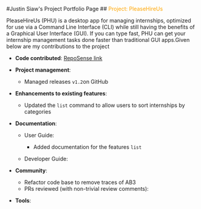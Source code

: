 #Justin Siaw's Project Portfolio Page
##<span style="color:orange"> Project: PleaseHireUs </span>


PleaseHireUs (PHU) is a desktop app for managing internships, optimized for use via a Command Line Interface (CLI) while still having the benefits of a Graphical User Interface (GUI). If you can type fast, PHU can get your internship management tasks done faster than traditional GUI apps.Given below are my contributions to the project
* **Code contributed**: [RepoSense link]()

* **Project management**:
  * Managed releases `v1.2`on GitHub
  
* **Enhancements to existing features**:
  * Updated the `list` command to allow users to sort internships by categories

* **Documentation**:
  * User Guide:
    * Added documentation for the features `list`

  * Developer Guide:

* **Community**:
  * Refactor code base to remove traces of AB3
  * PRs reviewed (with non-trivial review comments):

* **Tools**:
